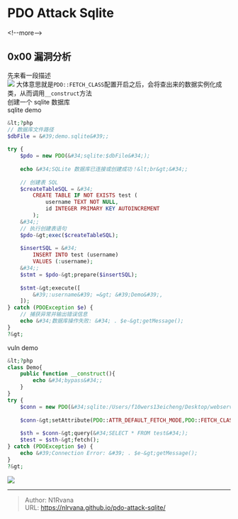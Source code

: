 # PDO Attack Sqlite

  
  
&lt;!--more--&gt;  
## 0x00 漏洞分析  
先来看一段描述  
![](https://picture-1304797147.cos.ap-nanjing.myqcloud.com/picture/202412260029964.png)
大体意思就是`PDO::FETCH_CLASS`配置开启之后，会将查出来的数据实例化成类，从而调用`__construct`方法  
创建一个 sqlite 数据库  
sqlite demo  
```php  
&lt;?php  
// 数据库文件路径  
$dbFile = &#39;demo.sqlite&#39;;  
  
try {  
    $pdo = new PDO(&#34;sqlite:$dbFile&#34;);  
  
    echo &#34;SQLite 数据库已连接或创建成功！&lt;br&gt;&#34;;  
  
    // 创建表 SQL  
    $createTableSQL = &#34;  
        CREATE TABLE IF NOT EXISTS test (  
            username TEXT NOT NULL,  
            id INTEGER PRIMARY KEY AUTOINCREMENT  
        );  
    &#34;;  
    // 执行创建表语句  
    $pdo-&gt;exec($createTableSQL);  
  
    $insertSQL = &#34;  
        INSERT INTO test (username)   
        VALUES (:username);  
    &#34;;  
    $stmt = $pdo-&gt;prepare($insertSQL);  
  
    $stmt-&gt;execute([  
        &#39;:username&#39; =&gt; &#39;Demo&#39;,  
    ]);  
} catch (PDOException $e) {  
    // 捕获异常并输出错误信息  
    echo &#34;数据库操作失败: &#34; . $e-&gt;getMessage();  
}  
?&gt;  
```  
vuln demo  
```php  
&lt;?php  
class Demo{  
    public function __construct(){  
        echo &#34;bypass&#34;;  
    }  
}  
try {  
    $conn = new PDO(&#34;sqlite:/Users/f10wers13eicheng/Desktop/webserver/src/demo.sqlite&#34;, &#34;test&#34;, &#34;test&#34;);  
      
    $conn-&gt;setAttribute(PDO::ATTR_DEFAULT_FETCH_MODE,PDO::FETCH_CLASS|PDO::FETCH_CLASSTYPE);  
      
    $sth = $conn-&gt;query(&#34;SELECT * FROM test&#34;);  
    $test = $sth-&gt;fetch();  
} catch (PDOException $e) {  
    echo &#39;Connection Error: &#39; . $e-&gt;getMessage();  
}  
?&gt;  
```  
![](https://picture-1304797147.cos.ap-nanjing.myqcloud.com/picture/202412260036181.png)
  

---

> Author: N1Rvana  
> URL: https://nlrvana.github.io/pdo-attack-sqlite/  


